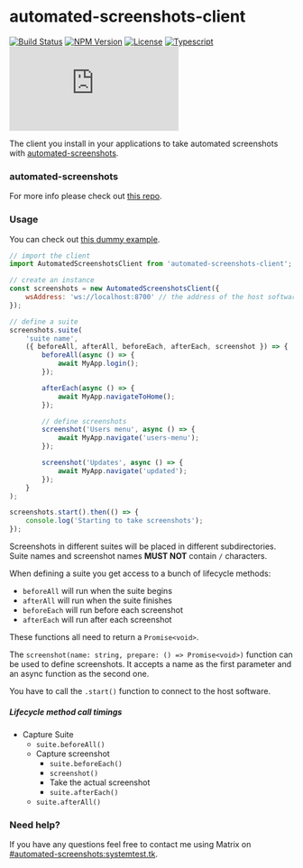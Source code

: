 # automated-screenshots-client

[![Build Status](https://ci.systest.eu/api/badges/gergof/automated-screenshots-client/status.svg?ref=refs/heads/master)](https://ci.systest.eu/gergof/automated-screenshots-client)
[![NPM Version](https://img.shields.io/npm/v/automated-screenshots-client)](https://www.npmjs.com/package/automated-screenshots-client)
[![License](https://img.shields.io/npm/l/automated-screenshots-client)](https://www.gnu.org/licenses/gpl-3.0.html)
[![Typescript](https://img.shields.io/npm/types/automated-screenshots-client)](https://www.typescriptlang.org/)
[![Chat](https://img.shields.io/matrix/automated-screenshots:systemtest.tk)](https://matrix.to/#/#automated-screenshots:systemtest.tk)

The client you install in your applications to take automated screenshots with [automated-screenshots](https://github.com/gergof/automated-screenshots).

### automated-screenshots

For more info please check out [this repo](https://github.com/gergof/automated-screenshots).

### Usage

You can check out [this dummy example](https://github.com/gergof/automated-screenshots-client/blob/master/src/examples/example.ts).

```js
// import the client
import AutomatedScreenshotsClient from 'automated-screenshots-client';

// create an instance
const screenshots = new AutomatedScreenshotsClient({
	wsAddress: 'ws://localhost:8700' // the address of the host software
});

// define a suite
screenshots.suite(
	'suite name',
	({ beforeAll, afterAll, beforeEach, afterEach, screenshot }) => {
		beforeAll(async () => {
			await MyApp.login();
		});

		afterEach(async () => {
			await MyApp.navigateToHome();
		});

		// define screenshots
		screenshot('Users menu', async () => {
			await MyApp.navigate('users-menu');
		});

		screenshot('Updates', async () => {
			await MyApp.navigate('updated');
		});
	}
);

screenshots.start().then(() => {
	console.log('Starting to take screenshots');
});
```

Screenshots in different suites will be placed in different subdirectories. Suite names and screenshot names **MUST NOT** contain `/` characters.

When defining a suite you get access to a bunch of lifecycle methods:

-   `beforeAll` will run when the suite begins
-   `afterAll` will run when the suite finishes
-   `beforeEach` will run before each screenshot
-   `afterEach` will run after each screenshot

These functions all need to return a `Promise<void>`.

The `screenshot(name: string, prepare: () => Promise<void>)` function can be used to define screenshots. It accepts a name as the first parameter and an async function as the second one.

You have to call the `.start()` function to connect to the host software.

##### Lifecycle method call timings

-   Capture Suite
    -   `suite.beforeAll()`
    -   Capture screenshot
        -   `suite.beforeEach()`
        -   `screenshot()`
        -   Take the actual screenshot
        -   `suite.afterEach()`
    -   `suite.afterAll()`

### Need help?

If you have any questions feel free to contact me using Matrix on [#automated-screenshots:systemtest.tk](https://matrix.to/#/#automated-screenshots:systemtest.tk).
